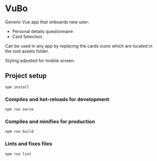# VuBo
Generic Vue app that onboards new user:
- Personal details questionnaire
- Card Selection. 

Can be used in any app by replacing the cards icons which are located in the root assets folder.

Styling adjusted for mobile screen.

## Project setup
```
npm install
```

### Compiles and hot-reloads for development
```
npm run serve
```

### Compiles and minifies for production
```
npm run build
```

### Lints and fixes files
```
npm run lint
```

